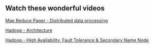 ## Watch these wonderful videos

[Map Reduce Paper - Distributed data processing](https://www.youtube.com/watch?v=MAJ0aW5g17c)

[Hadoop - Architecture](https://www.youtube.com/watch?v=ECxlFPy7s-k)

[Hadoop - High Availability, Fault Tolerance & Secondary Name Node](https://www.youtube.com/watch?v=5U6EIv_w5Bg)
